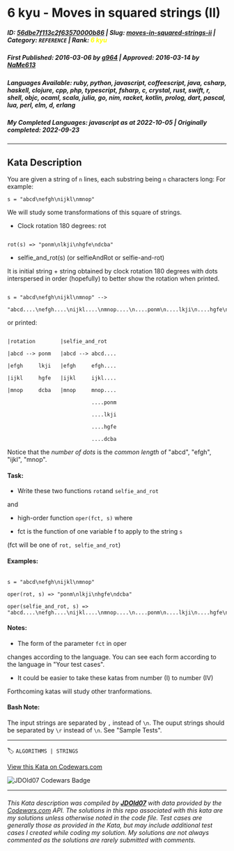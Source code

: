 # 6 kyu - Moves in squared strings (II)

##### **ID**: [56dbe7f113c2f63570000b86](https://www.codewars.com/kata/56dbe7f113c2f63570000b86) | **Slug**: [moves-in-squared-strings-ii](https://www.codewars.com/kata/56dbe7f113c2f63570000b86) | **Category**: `REFERENCE` | **Rank**: <span style="color:yellow">6 kyu</span>

##### **First Published**: 2016-03-06 ***by*** [g964](https://www.codewars.com/users/g964) | **Approved**: 2016-03-14 ***by*** [NaMe613](https://www.codewars.com/users/NaMe613)

##### **Languages Available**: ruby, python, javascript, coffeescript, java, csharp, haskell, clojure, cpp, php, typescript, fsharp, c, crystal, rust, swift, r, shell, objc, ocaml, scala, julia, go, nim, racket, kotlin, prolog, dart, pascal, lua, perl, elm, d, erlang

##### **My Completed Languages**: javascript ***as at*** 2022-10-05 | **Originally completed**: 2022-09-23

---

## Kata Description


You are given a string of `n` lines, each substring being `n` characters long: For example:



`s = "abcd\nefgh\nijkl\nmnop"`



We will study some transformations of this square of strings.



- Clock rotation 180 degrees: rot

```

rot(s) => "ponm\nlkji\nhgfe\ndcba"

```

- selfie_and_rot(s) (or selfieAndRot or selfie-and-rot)

It is initial string + string obtained by clock rotation 180 degrees with dots interspersed in order (hopefully) to better show the rotation when printed.

```

s = "abcd\nefgh\nijkl\nmnop" --> 

"abcd....\nefgh....\nijkl....\nmnop....\n....ponm\n....lkji\n....hgfe\n....dcba"

```

or printed:



```

|rotation        |selfie_and_rot

|abcd --> ponm   |abcd --> abcd....

|efgh     lkji   |efgh     efgh....

|ijkl     hgfe   |ijkl     ijkl....   

|mnop     dcba   |mnop     mnop....

                           ....ponm

                           ....lkji

                           ....hgfe

                           ....dcba

```

Notice that the *number of dots* is the *common length* of "abcd", "efgh", "ijkl", "mnop".



#### Task:

- Write these two functions `rot`and `selfie_and_rot`



and



- high-order function `oper(fct, s)` where



 - fct is the function of one variable f to apply to the string `s`

(fct will be one of `rot, selfie_and_rot`)



#### Examples:

```

s = "abcd\nefgh\nijkl\nmnop"

oper(rot, s) => "ponm\nlkji\nhgfe\ndcba"

oper(selfie_and_rot, s) => "abcd....\nefgh....\nijkl....\nmnop....\n....ponm\n....lkji\n....hgfe\n....dcba"

```

#### Notes:

- The form of the parameter `fct` in oper

changes according to the language. You can see each form according to the language in "Your test cases".

- It could be easier to take these katas from number (I) to number (IV)



Forthcoming katas will study other tranformations.



####  Bash Note:

The input strings are separated by `,` instead of `\n`. The ouput strings should be separated by `\r` instead of `\n`. See "Sample Tests".

---


🏷 `ALGORITHMS | STRINGS`


[View this Kata on Codewars.com](https://www.codewars.com/kata/56dbe7f113c2f63570000b86)

![](https://www.codewars.com/users/jdold07/badges/large "JDOld07 Codewars Badge")

---

###### *This Kata description was compiled by [**JDOld07**](https://tpstech.dev) with data provided by the [Codewars.com](https://www.codewars.com) API.  The solutions in this repo associated with this kata are my solutions unless otherwise noted in the code file.  Test cases are generally those as provided in the Kata, but may include additional test cases I created while coding my solution.  My solutions are not always commented as the solutions are rarely submitted with comments.*
